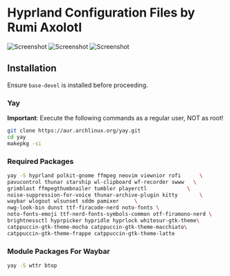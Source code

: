# Hyprland Configuration Files by Rumi Axolotl

![Screenshot](https://github.com/RumiAxolotl/hyprland-config/raw/main/Screenshot1.png)
![Screenshot](https://github.com/RumiAxolotl/hyprland-config/raw/main/Screenshot2.png)
![Screenshot](https://github.com/RumiAxolotl/hyprland-config/raw/main/Screenshot3.png)
## Installation

Ensure `base-devel` is installed before proceeding.

### Yay

**Important**: Execute the following commands as a regular user, NOT as root!

```bash
git clone https://aur.archlinux.org/yay.git
cd yay
makepkg -si
```

### Required Packages

```bash
yay -S hyprland polkit-gnome ffmpeg neovim viewnior rofi      \
pavucontrol thunar starship wl-clipboard wf-recorder swww   \
grimblast ffmpegthumbnailer tumbler playerctl             \
noise-suppression-for-voice thunar-archive-plugin kitty       \
waybar wlogout wlsunset sddm pamixer     \
nwg-look-bin dunst ttf-firacode-nerd noto-fonts \
noto-fonts-emoji ttf-nerd-fonts-symbols-common otf-firamono-nerd \
brightnessctl hyprpicker hypridle hyprlock whitesur-gtk-theme\
catppuccin-gtk-theme-mocha catppuccin-gtk-theme-macchiato\
catppuccin-gtk-theme-frappe catppuccin-gtk-theme-latte

```

### Module Packages For Waybar 

```bash
yay -S wttr btop
```
